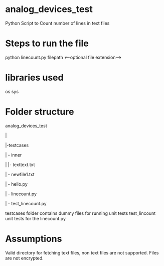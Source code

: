 # analog_devices_test
Python Script to Count number of lines in text files

# Steps to run the file

python linecount.py filepath <--optional file extension-->

# libraries used
os
sys

# Folder structure
  analog_devices_test
  <p>      |
  <p>     |-testcases
   <p>           | - inner 
    <p>          |     |-  texttext.txt
   <p>           | - newfile1.txt
   <p>           | - hello.py
    <p>      | - linecount.py
   <p>       | - test_linecount.py
        
testcases folder contains dummy files for running unit tests
test_lincount unit tests for the linecount.py

# Assumptions
  Valid directory for fetching text files, non text files are not supported.
  Files are not encrypted.
  
